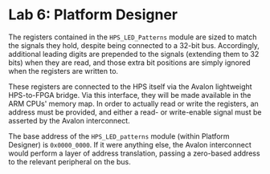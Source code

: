 # Lab 6: Platform Designer

The registers contained in the `HPS_LED_Patterns` module are sized to match the signals they hold, despite being connected to a 32-bit bus.
Accordingly, additional leading digits are prepended to the signals (extending them to 32 bits) when they are read, and those extra bit positions are simply ignored when the registers are written to.

These registers are connected to the HPS itself via the Avalon lightweight HPS-to-FPGA bridge.
Via this interface, they will be made available in the ARM CPUs' memory map.
In order to actually read or write the registers, an address must be provided, and either a read- or write-enable signal must be asserted by the Avalon interconnect.

The base address of the `HPS_LED_patterns` module (within Platform Designer) is `0x0000_0000`.
If it were anything else, the Avalon interconnect would perform a layer of address translation, passing a zero-based address to the relevant peripheral on the bus.
